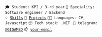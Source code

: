 <code>🎓 Student: KPI / 3-rd year</code>
<code>👷 Speciality: Software engineer / Backend</code><br>
<code>💡 [Skills](SKILLS.md)</code>
<code>🧻 [Projects](PROJECTS.md)</code>
<code>🧑‍💻 Languages: C#, Javascript</code>
<code>📦 Tech stack: .NET </code>
<code>💬 telegram: [@GIGAMED](https://t.me/GIGAMED)</code>
<code>📫 [your-email](mailto:mihapin10@gmail.com)</code>
